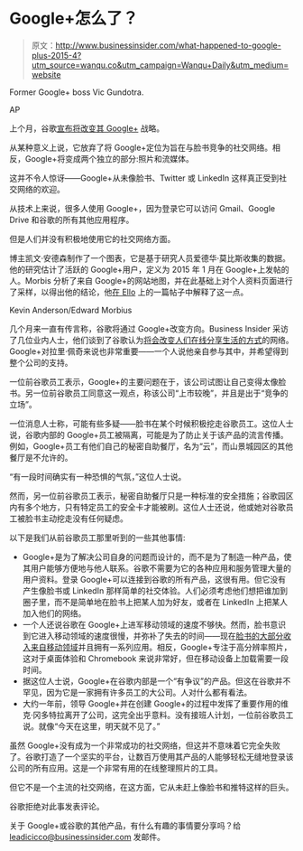 # Google+怎么了？

> 原文：<http://www.businessinsider.com/what-happened-to-google-plus-2015-4?utm_source=wanqu.co&utm_campaign=Wanqu+Daily&utm_medium=website>

[](https://i.insider.com/53518c4469bedd5b04c60a45?width=1200format=jpeg&auto=webp) Former Google+ boss Vic Gundotra.

AP

上个月，谷歌[宣布将改变其 Google+](https://www.businessinsider.com/google-plus-broken-up-photos-streams-2015-3) 战略。

从某种意义上说，它放弃了将 Google+定位为旨在与脸书竞争的社交网络。相反，Google+将变成两个独立的部分:照片和流媒体。

这并不令人惊讶——Google+从未像脸书、Twitter 或 LinkedIn 这样真正受到社交网络的欢迎。

从技术上来说，很多人使用 Google+，因为登录它可以访问 Gmail、Google Drive 和谷歌的所有其他应用程序。

但是人们并没有积极地使用它的社交网络方面。

博主凯文·安德森制作了一个图表，它是基于研究人员爱德华·莫比斯收集的数据。他的研究估计了活跃的 Google+用户，定义为 2015 年 1 月在 Google+上发帖的人。Morbis 分析了来自 Google+的网站地图，并在此基础上对个人资料页面进行了采样，以得出他的结论，他[在 Ello](https://ello.co/dredmorbius/post/nAya9WqdemIoVuVWVOYQUQ) 上的一篇帖子中解释了这一点。

[](https://i.insider.com/54be6882dd089592368b45ac?width=1200format=jpeg&auto=webp)Kevin Anderson/Edward Morbius

几个月来一直有传言称，谷歌将通过 Google+改变方向。Business Insider 采访了几位业内人士，他们谈到了谷歌认为[将会改变人们在线分享生活的方式](https://googleblog.blogspot.com/2011/06/introducing-google-project-real-life.html)的网络。Google+对拉里·佩奇来说也非常重要——一个人说他亲自参与其中，并希望得到整个公司的支持。

一位前谷歌员工表示，Google+的主要问题在于，该公司试图让自己变得太像脸书。另一位前谷歌员工同意这一观点，称该公司“上市较晚”，并且是出于“竞争的立场”。

一位消息人士称，可能有些多疑——脸书在某个时候积极挖走谷歌员工。这位人士说，谷歌内部的 Google+员工被隔离，可能是为了防止关于该产品的流言传播。例如，Google+员工有他们自己的秘密自助餐厅，名为“云”，而山景城园区的其他餐厅是不允许的。

“有一段时间确实有一种恐惧的气氛，”这位人士说。

然而，另一位前谷歌员工表示，秘密自助餐厅只是一种标准的安全措施；谷歌园区内有多个地方，只有特定员工的安全卡才能被刷。这位人士还说，他或她对谷歌员工被脸书主动挖走没有任何疑虑。

以下是我们从前谷歌员工那里听到的一些其他事情:

*   Google+是为了解决公司自身的问题而设计的，而不是为了制造一种产品，使其用户能够方便地与他人联系。谷歌不需要为它的各种应用和服务管理大量的用户资料。登录 Google+可以连接到谷歌的所有产品，这很有用。但它没有产生像脸书或 LinkedIn 那样简单的社交体验。人们必须考虑他们想把谁加到圈子里，而不是简单地在脸书上把某人加为好友，或者在 LinkedIn 上把某人加入他们的网络。
*   一个人还说谷歌在 Google+上进军移动领域的速度不够快。然而，脸书意识到它进入移动领域的速度很慢，并弥补了失去的时间——现在[脸书的大部分收入来自移动领域](https://www.businessinsider.com/facebooks-mobile-ad-business-is-three-quarters-of-total-revenue-2015-4)并且拥有一系列应用。相反，Google+专注于高分辨率照片，这对于桌面体验和 Chromebook 来说非常好，但在移动设备上加载需要一段时间。
*   据这位人士说，Google+在谷歌内部是一个“有争议”的产品。但这在谷歌并不罕见，因为它是一家拥有许多员工的大公司。人对什么都有看法。
*   大约一年前，领导 Google+并在创建 Google+的过程中发挥了重要作用的维克·冈多特拉离开了公司，这完全出乎意料。没有接班人计划，一位前谷歌员工说。就像“今天在这里，明天就不见了。”

虽然 Google+没有成为一个非常成功的社交网络，但这并不意味着它完全失败了。谷歌打造了一个坚实的平台，让数百万使用其产品的人能够轻松无缝地登录该公司的所有应用。这是一个非常有用的在线整理照片的工具。

但它不是一个主流的社交网络，在这方面，它从未赶上像脸书和推特这样的巨头。

谷歌拒绝对此事发表评论。

关于 Google+或谷歌的其他产品，有什么有趣的事情要分享吗？给 leadicicco@businessinsider.com 发邮件。